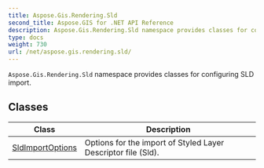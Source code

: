 ```yaml
---
title: Aspose.Gis.Rendering.Sld
second_title: Aspose.GIS for .NET API Reference
description: Aspose.Gis.Rendering.Sld namespace provides classes for configuring SLD import
type: docs
weight: 730
url: /net/aspose.gis.rendering.sld/
---
```

`Aspose.Gis.Rendering.Sld` namespace provides classes for configuring SLD import.

## Classes

| Class | Description |
| --- | --- |
| [SldImportOptions](./sldimportoptions/) | Options for the import of Styled Layer Descriptor file (Sld). |


